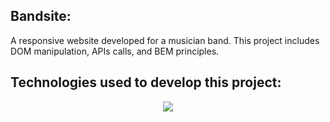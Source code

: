 ## Bandsite:

A responsive website developed for a musician band. This project includes DOM manipulation, APIs calls, and BEM principles.

## Technologies used to develop this project:
<p align="center">
  <a href="https://skillicons.dev">
    <img src="https://skillicons.dev/icons?i=js,html,sass" />
  </a>
</p>


